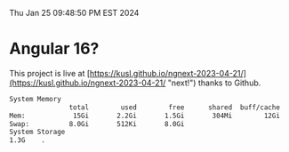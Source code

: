 Thu Jan 25 09:48:50 PM EST 2024

# Angular 16?


This project is live at [https://kusl.github.io/ngnext-2023-04-21/](https://kusl.github.io/ngnext-2023-04-21/ "next!") thanks to Github.

```bash
System Memory
               total        used        free      shared  buff/cache   available
Mem:            15Gi       2.2Gi       1.5Gi       304Mi        12Gi        13Gi
Swap:          8.0Gi       512Ki       8.0Gi
System Storage
1.3G	.
```
```bash

